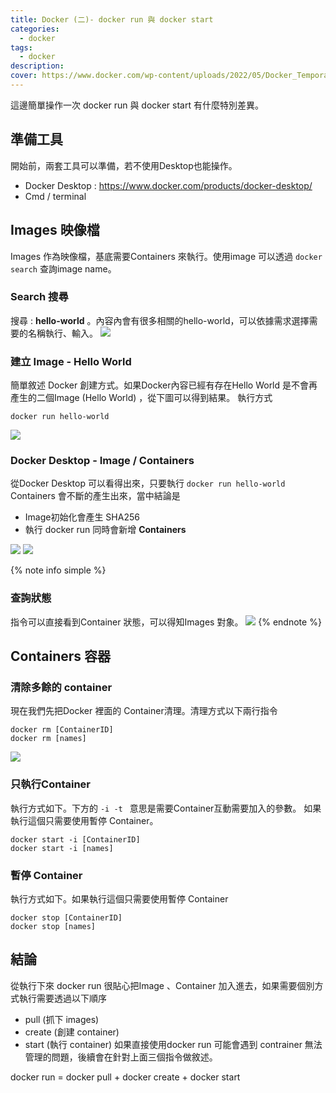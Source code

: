 ```yaml
---
title: Docker (二)- docker run 與 docker start 
categories: 
  - docker
tags: 
  - docker
description:
cover: https://www.docker.com/wp-content/uploads/2022/05/Docker_Temporary_Image_Google_Blue_1080x1080_v1.png
---
```


這邊簡單操作一次 docker run 與 docker start 有什麼特別差異。
## 準備工具
開始前，兩套工具可以準備，若不使用Desktop也能操作。
- Docker Desktop  : https://www.docker.com/products/docker-desktop/
- Cmd / terminal

## Images 映像檔
Images 作為映像檔，基底需要Containers 來執行。使用image 可以透過 ``` docker search ``` 查詢image name。

### Search 搜尋
搜尋 : **hello-world** 。內容內會有很多相關的hello-world，可以依據需求選擇需要的名稱執行、輸入。
![](/image/20221128_14-36-04.png)

### 建立 Image - Hello World
簡單敘述 Docker 創建方式。如果Docker內容已經有存在Hello World 是不會再產生的二個Image (Hello World) ，從下圖可以得到結果。
執行方式
```docker
docker run hello-world
```
![](/image/20221128_14-47-20.png)

### Docker Desktop - Image / Containers
從Docker Desktop 可以看得出來，只要執行 ```docker run hello-world``` Containers 會不斷的產生出來，當中結論是
- Image初始化會產生 SHA256
- 執行 docker run 同時會新增 **Containers**

![](/image/20221128_14-51-23.png)
![](/image/20221128_14-51-35.png)

{% note info simple %}
### 查詢狀態
指令可以直接看到Container 狀態，可以得知Images 對象。
![](/image/20221128_15-00-00.png)
{% endnote %}

## Containers 容器

### 清除多餘的 container
現在我們先把Docker 裡面的 Container清理。清理方式以下兩行指令
```docker 
docker rm [ContainerID]
docker rm [names] 
```
![](/image/20221128_15-09-23.png)

### 只執行Container
執行方式如下。下方的 ```-i -t ``` 意思是需要Container互動需要加入的參數。
如果執行這個只需要使用暫停 Container。
```docker
docker start -i [ContainerID]
docker start -i [names] 
```

### 暫停 Container
執行方式如下。如果執行這個只需要使用暫停 Container
```docker
docker stop [ContainerID]
docker stop [names] 
```

## 結論
從執行下來 docker run 很貼心把Image 、Container 加入進去，如果需要個別方式執行需要透過以下順序
- pull (抓下 images)
- create (創建 container)
- start (執行 container)
如果直接使用docker run 可能會遇到 contrainer 無法管理的問題，後續會在針對上面三個指令做敘述。

docker run = docker pull + docker create + docker start